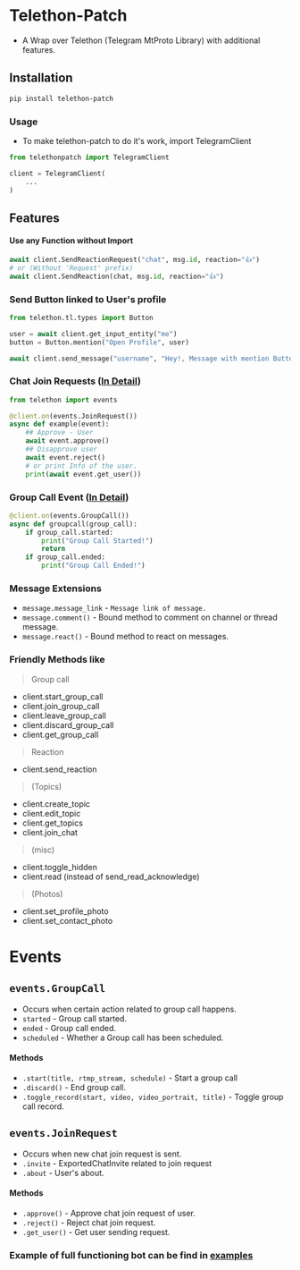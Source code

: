 # Telethon-Patch
- A Wrap over Telethon (Telegram MtProto Library) with additional features.

## Installation
```bash
pip install telethon-patch
```

### Usage
- To make telethon-patch to do it's work, import TelegramClient
```python
from telethonpatch import TelegramClient

client = TelegramClient(
    ...
)
```

## Features
#### Use any Function without Import
```python
await client.SendReactionRequest("chat", msg.id, reaction="👍")
# or (Without 'Request' prefix)
await client.SendReaction(chat, msg.id, reaction="👍")
```

### Send Button linked to User's profile
```python
from telethon.tl.types import Button

user = await client.get_input_entity("me")
button = Button.mention("Open Profile", user)

await client.send_message("username", "Hey!, Message with mention Button", buttons=button)
```

### Chat Join Requests ([In Detail](#eventsjoinrequest))
```python
from telethon import events

@client.on(events.JoinRequest())
async def example(event):
    ## Approve - User
    await event.approve()
    ## Disapprove user
    await event.reject()
    # or print Info of the user.
    print(await event.get_user())
```

### Group Call Event ([In Detail](#eventsgroupcall))
```python
@client.on(events.GroupCall())
async def groupcall(group_call):
    if group_call.started:
        print("Group Call Started!")
        return
    if group_call.ended:
        print("Group Call Ended!")
```

### Message Extensions
- `message.message_link` - `Message link of message.`
- `message.comment()` - Bound method to comment on channel or thread message.
- `message.react()` - Bound method to react on messages.


### Friendly Methods like
> Group call
- client.start_group_call
- client.join_group_call
-  client.leave_group_call
- client.discard_group_call
- client.get_group_call
> Reaction
- client.send_reaction
 > (Topics)
- client.create_topic
- client.edit_topic
- client.get_topics
- client.join_chat
> (misc)
- client.toggle_hidden
- client.read (instead of send_read_acknowledge)
> (Photos)
- client.set_profile_photo
- client.set_contact_photo

# Events

## `events.GroupCall`
- Occurs when certain action related to group call happens.
-  `started` - Group call started.
-  `ended` - Group call ended.
-  `scheduled` - Whether a Group call has been scheduled.

#### Methods
- `.start(title, rtmp_stream, schedule)` - Start a group call
- `.discard()` - End group call.
- `.toggle_record(start, video, video_portrait, title)` - Toggle group call record.

## `events.JoinRequest`
- Occurs when new chat join request is sent.
- `.invite` - ExportedChatInvite related to join request
- `.about` - User's about.

#### Methods
- `.approve()` - Approve chat join request of user.
- `.reject()` - Reject chat join request.
- `.get_user()` - Get user sending request.

### Example of full functioning bot can be find in [examples](/examples)